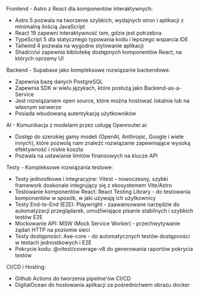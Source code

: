Frontend - Astro z React dla komponentów interaktywnych:
- Astro 5 pozwala na tworzenie szybkich, wydajnych stron i aplikacji z minimalną ilością JavaScript
- React 19 zapewni interaktywność tam, gdzie jest potrzebna
- TypeScript 5 dla statycznego typowania kodu i lepszego wsparcia IDE
- Tailwind 4 pozwala na wygodne stylowanie aplikacji
- Shadcn/ui zapewnia bibliotekę dostępnych komponentów React, na których oprzemy UI

Backend - Supabase jako kompleksowe rozwiązanie backendowe:
- Zapewnia bazę danych PostgreSQL
- Zapewnia SDK w wielu językach, które posłużą jako Backend-as-a-Service
- Jest rozwiązaniem open source, które można hostować lokalnie lub na własnym serwerze
- Posiada wbudowaną autentykację użytkowników

AI - Komunikacja z modelami przez usługę Openrouter.ai:
- Dostęp do szerokiej gamy modeli (OpenAI, Anthropic, Google i wiele innych), które pozwolą nam znaleźć rozwiązanie zapewniające wysoką efektywność i niskie koszta
- Pozwala na ustawianie limitów finansowych na klucze API

Testy - Kompleksowe rozwiązania testowe:
- Testy jednostkowe i integracyjne: Vitest - nowoczesny, szybki framework doskonale integrujący się z ekosystemem Vite/Astro
- Testowanie komponentów React: React Testing Library - do testowania komponentów w sposób, w jaki używają ich użytkownicy
- Testy End-to-End (E2E): Playwright - zaawansowane narzędzie do automatyzacji przeglądarek, umożliwiające pisanie stabilnych i szybkich testów E2E
- Mockowanie API: MSW (Mock Service Worker) - przechwytywanie żądań HTTP na poziomie sieci
- Testy dostępności: Axe-core - do automatycznych testów dostępności w testach jednostkowych i E2E
- Pokrycie kodu: @vitest/coverage-v8 do generowania raportów pokrycia testów

CI/CD i Hosting:
- Github Actions do tworzenia pipeline'ów CI/CD
- DigitalOcean do hostowania aplikacji za pośrednictwem obrazu docker